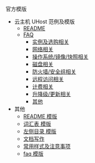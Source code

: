 <div class="sidebar_title icon_"> 官方模版 </div>   

* 云主机 UHost 范例及模版
   * [README](/inner-repository_uclouddocs/uhost_template/README)
   * [FAQ](相对链接)
       * [实例及选购相关](相对链接)
       * [网络相关](相对链接)
       * [操作系统/镜像/快照相关](相对链接)
       * [磁盘相关](相对链接)
       * [防火墙/安全组相关](相对链接)
       * [远程访问相关](相对链接)
       * [计费相关](相对链接)
       * [升降级/更新相关](相对链接)
       * [其他](相对链接)
* 其他
   * [README 模版](README.md)
   * [词汇表 模版](_glossary.md)
   * [左侧目录 模版](_sidebar.md)
   * [文档写作](文档范例.md)
   * [常用样式及注意事项](常用样式及注意事项.md)
   * [faq 模版](_faq.md)
